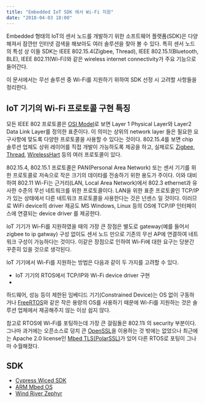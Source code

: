 ```yaml
---
title: "Embedded IoT SDK 에서 Wi-Fi 지원"
date: "2018-04-03 18:00"
---
```


Embedded 형태의 IoT의 센서 노드를 개발하기 위한 소프트웨어 플랫폼(SDK)은 다양해져서 잠깐만 인터넷 검색을 해보아도 여러 솔루션을 찾아 볼 수 있다. 특히 센서 노드의 특성 상 이들 SDK는 IEEE 802.15.4(Zigbee, Thread), IEEE 802.15.1(Bluetooth, BLE), IEEE 802.11(Wi-Fi)와 같은 wireless internet connectivity가 주요 기능으로 들어간다.

이 문서에서는 무선 솔루션 중 Wi-Fi를 지원하기 위하여 SDK 선정 시 고려할 사항들을 정리한다.

## IoT 기기의 Wi-Fi 프로토콜 구현 특징

모든 IEEE 802 프로토콜은 [OSI Model](https://en.wikipedia.org/wiki/OSI_model)로 보면 Layer 1 Physical Layer와 Layer2 Data Link Layer를 정의한 표준이다. 이 의미는 상위의 network layer 들은 필요한 요구사항에 맞도록 다양한 프로토콜을 사용할 수 있다는 것이다. 802.15.4를 보면 chip 솔루션 업체도 상위 레이어를 직접 개발이 가능하도록 제공을 하고, 실제로도 [Zigbee](http://www.zigbee.org), [Thread](https://www.threadgroup.org), [WirelessHart](https://en.wikipedia.org/wiki/WirelessHART) 등의 여러 프로토콜이 있다.

802.15.4, 802.15.1 프로토콜은 PAN(Personal Area Network) 또는 센서 기기를 위한 프로토콜로 저속으로 작은 크기의 데이타를 전송하기 위한 용도가 주이다. 이와 대비하여 802.11 Wi-Fi는 근거리(LAN, Local Area Network)에서 802.3 ethernet과 유사한 수준의 무선 네트워크를 위한 프로토콜이다. LAN을 위한 표준 프로토콜인 TCP/IP가 있는 상태에서 다른 네트워크 프로토콜을 사용한다는 것은 넌센스 일 것이다. 이러므로 WiFi device의 driver 제공도 MS Windows, Linux 등의 OS에 TCP/IP 인터페이스에 연결되는 device driver 를 제공한다.

IoT 기기가 Wi-Fi를 지원하였을 때의 가장 큰 장점은 별도로 gateway(예를 들어서 zigbee to ip gatway) 구성 없이도 센서 노드 만으로 기존의 무선 AP에 연결하여 네트워크 구성이 가능하다는 것이다. 이같은 장점으로 인하여 Wi-Fi에 대한 요구는 당분간 꾸준히 있을 것으로 생각된다.

IoT 기기에서 Wi-Fi를 지원하는 방법은 다음과 같이 두 가지를 고려할 수 있다.
- IoT 기기의 RTOS에서 TCP/IP와 Wi-Fi device driver 구현
-

하드웨어, 성능 등이 제한된 임베디드 기기(Constrained Device)는 OS 없이 구동하거나 [FreeRTOS](https://www.freertos.org)와 같은 작은 용량의 OS를 사용하기 때문에 Wi-Fi를 지원하는 것은 솔루션 업체에서 제공해주지 않는 이상 쉽지 않다.

참고로 RTOS에 Wi-Fi를 포팅하는데 가장 큰 걸림돌은 802.11i 의 security 부분이다. 그나마 과거에는 오픈소스로 덩치 큰 [OpenSSL](https://www.openssl.org)을 이용하는 것 밖에는 없었으나 최근에는 Apache 2.0 license인 [Mbed TLS(PolarSSL)](https://tls.mbed.org)가 있어 다른 RTOS로 포팅이 그나마 수월해졌다.




## SDK

* [Cypress Wiced SDK](http://www.cypress.com/products/wiced-software)
* [ARM Mbed OS](https://os.mbed.com)
* [Wind River Zephyr](https://www.zephyrproject.org)